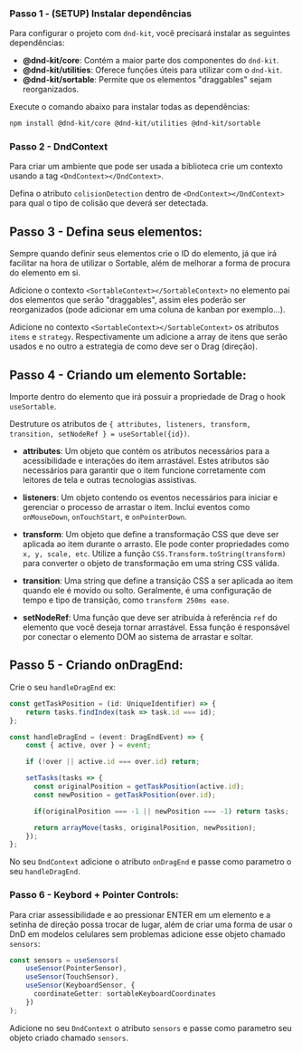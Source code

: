 ### Passo 1 - (SETUP) Instalar dependências

Para configurar o projeto com `dnd-kit`, você precisará instalar as seguintes dependências:

- **@dnd-kit/core**: Contém a maior parte dos componentes do `dnd-kit`.
- **@dnd-kit/utilities**: Oferece funções úteis para utilizar com o `dnd-kit`.
- **@dnd-kit/sortable**: Permite que os elementos "draggables" sejam reorganizados.

Execute o comando abaixo para instalar todas as dependências:

```bash
npm install @dnd-kit/core @dnd-kit/utilities @dnd-kit/sortable
```

### Passo 2 - DndContext

Para criar um ambiente que pode ser usada a biblioteca crie um contexto usando a tag `<DndContext></DndContext>`.

Defina o atributo `colisionDetection` dentro de `<DndContext></DndContext>` para qual o tipo de colisão que deverá ser detectada.

## Passo 3 - Defina seus elementos:

Sempre quando definir seus elementos crie o ID do elemento, já que irá facilitar na hora de utilizar o Sortable, além de melhorar a forma de procura do elemento em si.

Adicione o contexto `<SortableContext></SortableContext>` no elemento pai dos elementos que serão "draggables", assim eles poderão ser reorganizados (pode adicionar em uma coluna de kanban por exemplo...).

Adicione no contexto `<SortableContext></SortableContext>` os atributos `items` e `strategy`. Respectivamente um adicione a array de itens que serão usados e no outro a estrategia de como deve ser o Drag (direção).

## Passo 4 - Criando um elemento Sortable:

Importe dentro do elemento que irá possuir a propriedade de Drag o hook `useSortable`.

Destruture os atributos de `{ attributes, listeners, transform, transition, setNodeRef } = useSortable({id})`.
- **attributes**: Um objeto que contém os atributos necessários para a acessibilidade e interações do item arrastável. Estes atributos são necessários para garantir que o item funcione corretamente com leitores de tela e outras tecnologias assistivas.

- **listeners**: Um objeto contendo os eventos necessários para iniciar e gerenciar o processo de arrastar o item. Inclui eventos como `onMouseDown`, `onTouchStart`, e `onPointerDown`.

- **transform**: Um objeto que define a transformação CSS que deve ser aplicada ao item durante o arrasto. Ele pode conter propriedades como `x, y, scale, etc`. Utilize a função `CSS.Transform.toString(transform)` para converter o objeto de transformação em uma string CSS válida.

- **transition**: Uma string que define a transição CSS a ser aplicada ao item quando ele é movido ou solto. Geralmente, é uma configuração de tempo e tipo de transição, como `transform 250ms ease`.

- **setNodeRef**: Uma função que deve ser atribuída à referência `ref` do elemento que você deseja tornar arrastável. Essa função é responsável por conectar o elemento DOM ao sistema de arrastar e soltar.

## Passo 5 - Criando onDragEnd:

Crie o seu `handleDragEnd` ex:
```typescript
const getTaskPosition = (id: UniqueIdentifier) => {
    return tasks.findIndex(task => task.id === id);
};

const handleDragEnd = (event: DragEndEvent) => {
    const { active, over } = event;

    if (!over || active.id === over.id) return;

    setTasks(tasks => {
      const originalPosition = getTaskPosition(active.id);
      const newPosition = getTaskPosition(over.id);

      if(originalPosition === -1 || newPosition === -1) return tasks;

      return arrayMove(tasks, originalPosition, newPosition);
    });
};
```

No seu `DndContext` adicione o atributo `onDragEnd` e passe como parametro o seu `handleDragEnd`.

### Passo 6 - Keybord + Pointer Controls:

Para criar assessibilidade e ao pressionar ENTER em um elemento e a setinha de direção possa trocar de lugar, além de criar uma forma de usar o DnD em modelos celulares sem problemas adicione esse objeto chamado `sensors`:
```typescript
const sensors = useSensors(
    useSensor(PointerSensor),
    useSensor(TouchSensor),
    useSensor(KeyboardSensor, {
      coordinateGetter: sortableKeyboardCoordinates
    })
);
```

Adicione no seu `DndContext` o atributo `sensors` e passe como parametro seu objeto criado chamado `sensors`.